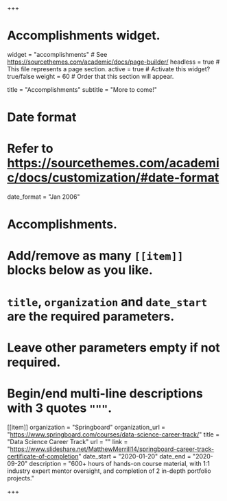 +++
# Accomplishments widget.
widget = "accomplishments"  # See https://sourcethemes.com/academic/docs/page-builder/
headless = true  # This file represents a page section.
active = true  # Activate this widget? true/false
weight = 60  # Order that this section will appear.

title = "Accomplishments"
subtitle = "More to come!"

# Date format
#   Refer to https://sourcethemes.com/academic/docs/customization/#date-format
date_format = "Jan 2006"

# Accomplishments.
#   Add/remove as many `[[item]]` blocks below as you like.
#   `title`, `organization` and `date_start` are the required parameters.
#   Leave other parameters empty if not required.
#   Begin/end multi-line descriptions with 3 quotes `"""`.

[[item]]
  organization = "Springboard"
  organization_url = "https://www.springboard.com/courses/data-science-career-track/"
  title = "Data Science Career Track"
  url = ""
  link = "https://www.slideshare.net/MatthewMerrill14/springboard-career-track-certificate-of-completion"
  date_start = "2020-01-20"
  date_end = "2020-09-20"
  description = "600+ hours of hands-on course material, with 1:1 industry expert mentor oversight, and completion of 2 in-depth portfolio projects."


+++
